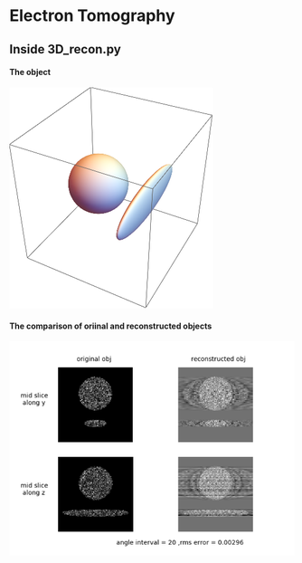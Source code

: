 # Electron Tomography

## Inside 3D_recon.py

#### The object

![](./obj.png)

#### The comparison of oriinal and reconstructed objects

![](./mid_slices.png)
